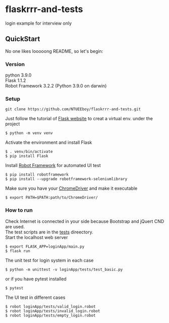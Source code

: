 # flaskrrr-and-tests
login example for interview only
## QuickStart
No one likes looooong README, so let's begin:
### Version
python 3.9.0  
Flask 1.1.2  
Robot Framework 3.2.2 (Python 3.9.0 on darwin)  
### Setup
```
git clone https://github.com/NTUEEboy/flaskrrr-and-tests.git
```
Just follow the tutorial of [Flask website](https://flask.palletsprojects.com/en/1.1.x/) to creat a virtual env. under the project
```
$ python -m venv venv
```
Activate the environment and install Flask
```
$ . venv/bin/activate
$ pip install Flask
```
Install [Robot Framework](https://robotframework.org/) for automated UI test
```
$ pip install robotframework
$ pip install --upgrade robotframework-seleniumlibrary
```
Make sure you have your [ChromeDriver](https://chromedriver.chromium.org/) and make it executable
```
$ export PATH=$PATH:path/to/ChromeDriver/
```
### How to run
Check Internet is connected in your side because Bootstrap and jQuert CND are used.  
The test scripts are in the [tests](https://github.com/NTUEEboy/flaskrrr-and-tests/tree/master/loginApp/tests) direectory.  
Start the localhost web server
```
$ export FLASK_APP=loginApp/main.py
$ flask run
```
The unit test for login system in each case
```
$ python -m unittest -v loginApp/tests/test_basic.py
```
or if you have pytest installed
```
$ pytest
```
The UI test in different cases
```
$ robot loginApp/tests/valid_login.robot
$ robot loginApp/tests/invalid_login.robot
$ robot loginApp/tests/empty_login.robot
```
